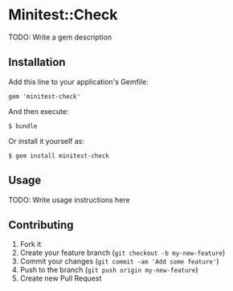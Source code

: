 # Minitest::Check

TODO: Write a gem description

## Installation

Add this line to your application's Gemfile:

    gem 'minitest-check'

And then execute:

    $ bundle

Or install it yourself as:

    $ gem install minitest-check

## Usage

TODO: Write usage instructions here

## Contributing

1. Fork it
2. Create your feature branch (`git checkout -b my-new-feature`)
3. Commit your changes (`git commit -am 'Add some feature'`)
4. Push to the branch (`git push origin my-new-feature`)
5. Create new Pull Request

